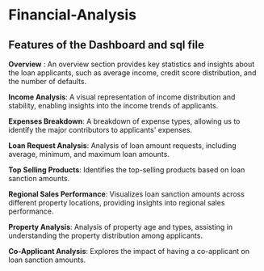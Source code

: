 # Financial-Analysis

## Features of the Dashboard and sql file

**Overview** : An overview section provides key statistics and insights about the loan applicants, such as average income, credit score distribution, and the number of defaults.

**Income Analysis**: A visual representation of income distribution and stability, enabling insights into the income trends of applicants.

**Expenses Breakdown**: A breakdown of expense types, allowing us to identify the major contributors to applicants' expenses.

**Loan Request Analysis**: Analysis of loan amount requests, including average, minimum, and maximum loan amounts.

**Top Selling Products**: Identifies the top-selling products based on loan sanction amounts.

**Regional Sales Performance**: Visualizes loan sanction amounts across different property locations, providing insights into regional sales performance.

**Property Analysis**: Analysis of property age and types, assisting in understanding the property distribution among applicants.

**Co-Applicant Analysis**: Explores the impact of having a co-applicant on loan sanction amounts.

